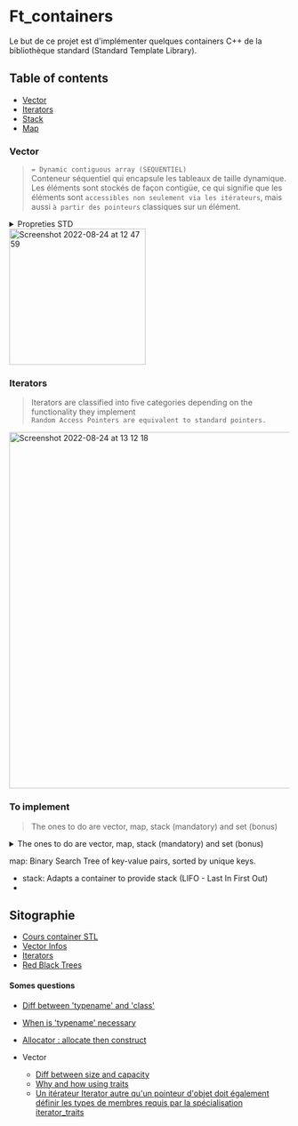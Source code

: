# Ft_containers
Le but de ce projet est d'implémenter quelques containers C++ de la bibliothèque standard (Standard Template Library).

## Table of contents
* [Vector](#Vector)  
* [Iterators](#Iterators)  
* [Stack](#Stack)
* [Map](#Map)

### Vector
>  ```= Dynamic contiguous array (SEQUENTIEL)```  
>  Conteneur séquentiel qui encapsule les tableaux de taille dynamique.  
>  Les éléments sont stockés de façon contigüe, ce qui signifie que les éléments sont ```accessibles non seulement
via les itérateurs```, mais aussi ```à partir des pointeurs``` classiques sur un élément.  


<details>
    <summary>Propreties STD</summary>  
Sequence  
    Elements in sequence containers arenordered in a strict linear sequence. Individual elements are accessed by their position in this sequence.  
Dynamic array  
    Allows direct access to any element in the sequence, even through pointer arithmetics, and provides relatively fast addition/removal of elements at the end of the sequence.
Allocator-aware
    The container uses an allocator object to dynamically handle its storage needs. 
    
</details>

<img width="245" alt="Screenshot 2022-08-24 at 12 47 59" src="https://user-images.githubusercontent.com/85625233/186400146-a6ad44ca-437c-41b1-b85d-473b9dd52b49.png">

### Iterators
> Iterators are classified into five categories depending on the functionality they implement  
> ```Random Access Pointers are equivalent to standard pointers.```

<img width="641" alt="Screenshot 2022-08-24 at 13 12 18" src="https://user-images.githubusercontent.com/85625233/186404935-9ab09210-5622-49be-bfe4-0dc20f6d60ca.png">



### To implement  
> The ones to do are vector, map, stack (mandatory) and set (bonus)

<details>
    <summary>The ones to do are vector, map, stack (mandatory) and set (bonus)</summary>   
    
![image](https://user-images.githubusercontent.com/85625233/189640037-e2556d3a-bef5-4f7b-9404-b3643d0f9b72.png)  

</details>


map: Binary Search Tree of key-value pairs, sorted by unique keys.
- stack: Adapts a container to provide stack (LIFO - Last In First Out)
- 
## Sitographie 
* [Cours container STL](http://tvaira.free.fr/dev/cours/cours-conteneurs-stl.pdf)
* [Vector Infos](https://docs.microsoft.com/fr-fr/cpp/standard-library/vector-class?view=msvc-170)
* [Iterators](https://cplusplus.com/reference/iterator/)
* [Red Black Trees](https://algorithmtutor.com/Data-Structures/Tree/Red-Black-Trees/)

#### Somes questions
* [Diff between 'typename' and 'class'](https://stackoverflow.com/questions/2023977/difference-of-keywords-typename-and-class-in-templates)
* [When is 'typename' necessary](https://stackoverflow.com/questions/7923369/when-is-the-typename-keyword-necessary)
* [Allocator : allocate then construct](https://en.cppreference.com/w/cpp/memory/allocator)

* Vector
    * [Diff between size and capacity](https://stackoverflow.com/questions/6296945/size-vs-capacity-of-a-vector)
    * [Why and how using traits](https://www.youtube.com/watch?v=bFCzd5U2fsk)
    * [Un itérateur Iterator autre qu'un pointeur d'objet doit également définir les types de membres requis par la spécialisation iterator_traits<Iterator>](https://learn.microsoft.com/fr-fr/cpp/standard-library/iterators?view=msvc-170)
